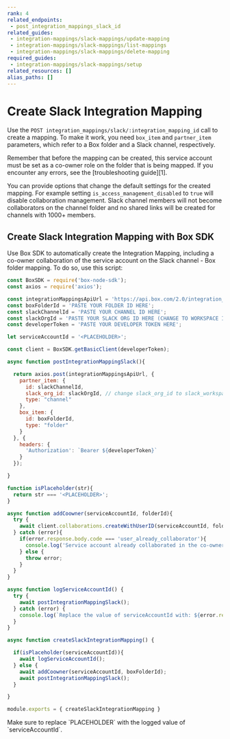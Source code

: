 ```yaml
---
rank: 4
related_endpoints:
 - post_integration_mappings_slack_id
related_guides:
 - integration-mappings/slack-mappings/update-mapping
 - integration-mappings/slack-mappings/list-mappings
 - integration-mappings/slack-mappings/delete-mapping
required_guides:
 - integration-mappings/slack-mappings/setup
related_resources: []
alias_paths: []
---
```


# Create Slack Integration Mapping

Use the `POST integration_mappings/slack/:integration_mapping_id`
call to create a mapping. To make it work,
you need `box_item` and `partner_item` parameters,
which refer to a Box folder and a Slack channel, respectively.

<Message info>
Remember that before the mapping can be created,
this service account must be set as a co-owner
role on the folder that is being mapped.
If you encounter any errors, see the [troubleshooting guide][1].
</Message>

<Samples id='post_integration_mappings_slack' />

You can provide options that change the default settings for the
created mapping. For example setting `is_access_management_disabled` to
`true` will disable collaboration management. Slack channel members will
not become collaborators on the channel folder and no shared links will
be created for channels with 1000+ members.

## Create Slack Integration Mapping with Box SDK

Use Box SDK to automatically create the Integration Mapping,
including a co-owner collaboration of the
service account on the Slack channel - Box folder mapping.
To do so, use this script:

<!-- markdownlint-disable line-length -->

```js
const BoxSDK = require('box-node-sdk');
const axios = require('axios');

const integrationMappingsApiUrl = 'https://api.box.com/2.0/integration_mappings/slack'
const boxFolderId = 'PASTE YOUR FOLDER ID HERE';
const slackChannelId = 'PASTE YOUR CHANNEL ID HERE';
const slackOrgId = 'PASTE YOUR SLACK ORG ID HERE (CHANGE TO WORKSPACE ID IF NECESSARY)';
const developerToken = 'PASTE YOUR DEVELOPER TOKEN HERE';

let serviceAccountId = '<PLACEHOLDER>';

const client = BoxSDK.getBasicClient(developerToken);

async function postIntegrationMappingSlack(){

  return axios.post(integrationMappingsApiUrl, {
    partner_item: {
      id: slackChannelId,
      slack_org_id: slackOrgId, // change slack_org_id to slack_workspace_id if Box for Slack is installed on the workspace level
      type: "channel"
    },
    box_item: {
      id: boxFolderId,
      type: "folder"
    }
  }, {
    headers: {
      'Authorization': `Bearer ${developerToken}`
    }
  });

}

function isPlaceholder(str){
  return str === '<PLACEHOLDER>';
}

async function addCoowner(serviceAccountId, folderId){
  try {
    await client.collaborations.createWithUserID(serviceAccountId, folderId, 'co-owner')
  } catch (error){
    if(error.response.body.code === 'user_already_collaborator'){
      console.log('Service account already collaborated in the co-owner role.')
    } else {
      throw error;
    }
  }
}

async function logServiceAccountId() {
  try {
    await postIntegrationMappingSlack();
  } catch (error) {
    console.log(`Replace the value of serviceAccountId with: ${error.response.data.context_info.service_account_id} and re-run the script.`)
  }
}

async function createSlackIntegrationMapping() {

  if(isPlaceholder(serviceAccountId)){
    await logServiceAccountId();
  } else {
    await addCoowner(serviceAccountId, boxFolderId);
    await postIntegrationMappingSlack();
  }

}

module.exports = { createSlackIntegrationMapping }
```
<!-- markdownlint-enable line-length -->

<Message notice>
  Make sure to replace `PLACEHOLDER` with the logged value of
  `serviceAccountId`.
</Message>

[1]: g://integration-mappings/slack-mappings/troubleshooting